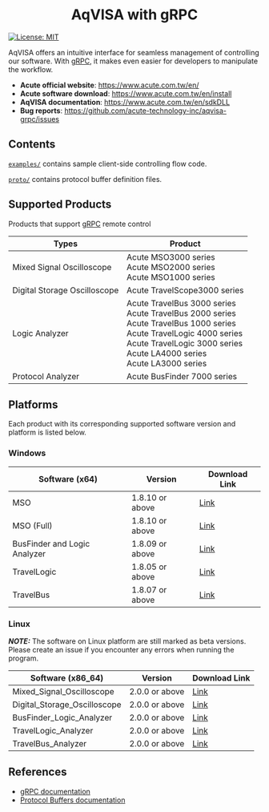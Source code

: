 <h1 align=center>AqVISA with gRPC</h1>

[![License: MIT](https://img.shields.io/badge/License-MIT-yellow.svg)](https://opensource.org/licenses/MIT)

AqVISA offers an intuitive interface for seamless management of controlling our software. With
 [gRPC](https://grpc.io/docs/), it makes even easier for developers to manipulate the workflow.

- **Acute official website**: https://www.acute.com.tw/en/
- **Acute software download**: https://www.acute.com.tw/en/install
- **AqVISA documentation**: https://www.acute.com.tw/en/sdkDLL
- **Bug reports**: https://github.com/acute-technology-inc/aqvisa-grpc/issues

## Contents

[`examples/`](https://github.com/acute-technology-inc/aqvisa-grpc/tree/main/examples/python) 
contains sample client-side controlling flow code.

[`proto/`](https://github.com/acute-technology-inc/aqvisa-grpc/tree/main/proto) 
contains protocol buffer definition files.


## Supported Products

Products that support [gRPC](https://grpc.io/docs/) remote control

| Types                        | Product                                                                                                    | 
| ---------------------------- | ---------------------------------------------------------------------------------------------------------- |
| Mixed Signal Oscilloscope    | Acute MSO3000 series<br>Acute MSO2000 series<br>Acute MSO1000 series                                       |
| Digital Storage Oscilloscope | Acute TravelScope3000 series                                                                               |
| Logic Analyzer               | Acute TravelBus 3000 series<br>Acute TravelBus 2000 series<br>Acute TravelBus 1000 series<br>Acute TravelLogic 4000 series<br>Acute TravelLogic 3000 series<br>Acute LA4000 series<br>Acute LA3000 series |
| Protocol Analyzer            | Acute BusFinder 7000 series                                                                                | 


## Platforms

Each product with its corresponding supported software version and platform is listed below. 

### Windows

| Software (x64)                | Version         | Download Link                               |
| ----------------------------- | --------------- | ------------------------------------------- |
| MSO                           | 1.8.10 or above | [Link](https://www.acute.com.tw/en/install) |
| MSO (Full)                    | 1.8.10 or above | [Link](https://www.acute.com.tw/en/install) |
| BusFinder and Logic Analyzer  | 1.8.09 or above | [Link](https://www.acute.com.tw/en/install) |
| TravelLogic                   | 1.8.05 or above | [Link](https://www.acute.com.tw/en/install) |
| TravelBus                     | 1.8.07 or above | [Link](https://www.acute.com.tw/en/install) |

### Linux

**_NOTE:_** The software on Linux platform are still marked as beta versions. Please create an issue if you encounter any errors when running the program.

| Software (x86_64)             | Version         | Download Link                                                        |
| ----------------------------- | --------------- | -------------------------------------------------------------------- |
| Mixed_Signal_Oscilloscope     | 2.0.0 or above  | [Link](https://github.com/acute-technology-inc/mso-release/releases) |
| Digital_Storage_Oscilloscope  | 2.0.0 or above  | [Link](https://github.com/acute-technology-inc/dso-release/releases) |
| BusFinder_Logic_Analyzer      | 2.0.0 or above  | [Link](https://github.com/acute-technology-inc/bfa-release/releases) |
| TravelLogic_Analyzer          | 2.0.0 or above  | [Link](https://github.com/acute-technology-inc/tl-release/releases)  |
| TravelBus_Analyzer            | 2.0.0 or above  | [Link](https://github.com/acute-technology-inc/tba-release/releases) |


## References

- [gRPC documentation](https://grpc.io/docs/)
- [Protocol Buffers documentation](https://protobuf.dev/)
